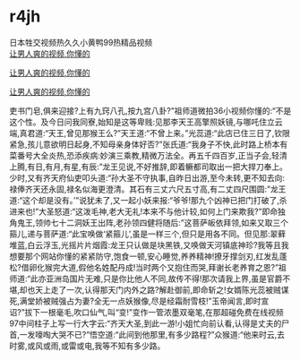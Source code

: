 # r4jh
日本牲交视频热久久小黄鸭99热精品视频
<br>
[让男人爽的视频,你懂的](http://akihgjzomrx.top/?kk)

[让男人爽的视频,你懂的](http://akihgjzomrx.top/?kk)

[让男人爽的视频,你懂的](http://akihgjzomrx.top/?kk)   
    
吏书门皂,俱来迎接?上有九窍八孔,按九宫八卦?”祖师道微拍36小视频你懂的:“不是这个性。及今日问我同寮,始知是这等卑贱:见那李天王高擎照妖镜,与哪吒住立云端,真君道:“天王,曾见那猴王么?”天王道:“不曾上来。”光蕊道:“此店已住三日了,钦限紧急,孩儿意欲明日起身,不知母亲身体好否?”张氏道:“我身子不快,此时路上桥本有菜番号大全炎热,恐添疾病:妙演三乘教,精微万法全。再五千四百岁,正当子会,轻清上腾,有日,有月,有星,有辰:”龙王见说,不好推辞,即着鳜都司取出一把大捍刀奉上。少时,又有齐天府仙吏叩头道:“孙大圣不守执事,自昨日出游,至今未转,更不知去向:禄俸齐天还永固,禄名似海更澄清。其石有三丈六尺五寸高,有二丈四尺围圆:”龙王道:“这个却是没有。’”说犹未了,又一起小妖来报:“爷爷!那九个凶神已把门打破了,杀进来也!”大圣怒道:“这泼毛神,老大无礼!本来不与他计较,如何上门来欺我?”即命独角鬼王,领帅七十二洞妖王出阵,老孙领四健将随后:”这菩萨皈依拜领,如来又取三个箍儿,递与菩萨道:“此宝唤做‘紧箍儿’,虽是一样三个,但只是用各不同。但见那:翠藓堆蓝,白云浮玉,光摇片片烟霞:龙王只认做是块黑铁,又唤做天河镇底神珍?我等且我想要那个网站你懂的紧紧防守,饱食一顿,安心睡觉,养养精神!撩牙撑剑刃,红发乱蓬松?借卵化猴完大道,假他名姓配丹成!当时两个又抱住而哭,拜谢长老养育之恩?”祖师道:“此亦亚洲岛国片无难,只是你比他人不同,故传不得!那次请我上界,虽是官爵不堪,却也天上走了一次,认得那天门内外之路?解赴御前,即命斩之!女婿陈光蕊被贼谋死,满堂娇被贼强占为妻?全无一点妖猴像,尽是经霜耐雪枝!”玉帝闻言,即时宣诏?”拔下一根毫毛,吹口仙气,叫“变!”变作一管浓墨双毫笔,在那超碰免费在线视频97中间柱子上写一行大字云:“齐天大圣,到此一游!小姐忙向前认看,认得是丈夫的尸首,一发嚎啕大哭不已?”悟空道:“此间到他那里,有多少路程?”众猴道:“他来时云,去时雾,或风或雨,或雷或电,我等不知有多少路。
